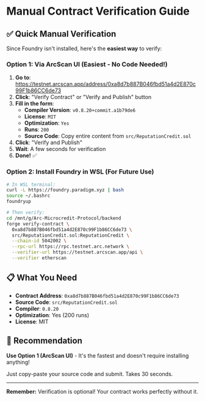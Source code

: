 # Manual Contract Verification Guide

## ✅ Quick Manual Verification

Since Foundry isn't installed, here's the **easiest way** to verify:

### Option 1: Via ArcScan UI (Easiest - No Code Needed!)

1. **Go to**: https://testnet.arcscan.app/address/0xa8d7b887B046fbd51a4d2E870c99F1b86CC6de73
2. **Click**: "Verify Contract" or "Verify and Publish" button
3. **Fill in the form**:
   - **Compiler Version**: `v0.8.20+commit.a1b79de6`
   - **License**: `MIT`
   - **Optimization**: `Yes`
   - **Runs**: `200`
   - **Source Code**: Copy entire content from `src/ReputationCredit.sol`
4. **Click**: "Verify and Publish"
5. **Wait**: A few seconds for verification
6. **Done!** ✅

### Option 2: Install Foundry in WSL (For Future Use)

```bash
# In WSL terminal:
curl -L https://foundry.paradigm.xyz | bash
source ~/.bashrc
foundryup

# Then verify:
cd /mnt/g/Arc-Microcredit-Protocol/backend
forge verify-contract \
  0xa8d7b887B046fbd51a4d2E870c99F1b86CC6de73 \
  src/ReputationCredit.sol:ReputationCredit \
  --chain-id 5042002 \
  --rpc-url https://rpc.testnet.arc.network \
  --verifier-url https://testnet.arcscan.app/api \
  --verifier etherscan
```

## 📋 What You Need

- **Contract Address**: `0xa8d7b887B046fbd51a4d2E870c99F1b86CC6de73`
- **Source Code**: `src/ReputationCredit.sol`
- **Compiler**: `0.8.20`
- **Optimization**: Yes (200 runs)
- **License**: MIT

## 🎯 Recommendation

**Use Option 1 (ArcScan UI)** - It's the fastest and doesn't require installing anything!

Just copy-paste your source code and submit. Takes 30 seconds.

---

**Remember:** Verification is optional! Your contract works perfectly without it.

